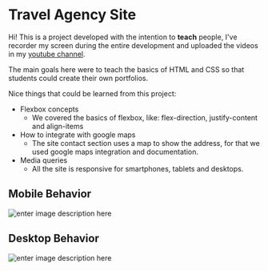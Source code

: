 # Travel Agency Site

Hi! This is a project developed with the intention to **teach** people, I've recorder my screen during the entire development and uploaded the videos in my [youtube channel](https://www.youtube.com/watch?v=kpn2SSYNsR8&list=PLOUrDmh7c7mVzTETBVBerrMawaLd-4RMs).

The main goals here were to teach the basics of HTML and CSS so that students could create their own portfolios.

Nice things that could be learned from this project:
 - Flexbox concepts
	-	We covered the basics of flexbox, like: flex-direction, justify-content and align-items
 - How to integrate with google maps
	 - The site contact section uses a map to show the address, for that we used google maps integration and documentation.
 - Media queries
	 - All the site is responsive for smartphones, tablets and desktops.
 
 ## Mobile Behavior

![enter image description here](https://github.com/isadorastan/site-viagem/blob/master/assets/gif-mobile.gif?raw=true)

## Desktop Behavior

![enter image description here](https://github.com/isadorastan/site-viagem/blob/master/assets/gif-desktop.gif?raw=true)